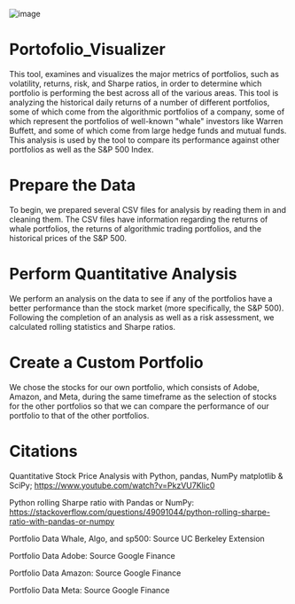 ![image](https://github.com/Nievz/Portofolio_Visualizer/assets/135930235/a0f18b44-7355-48bf-bd0e-31542c03363f)

# Portofolio_Visualizer
This tool, examines and visualizes the major metrics of portfolios, such as volatility, returns, risk, and Sharpe ratios, in order to determine which portfolio is performing the best across all of the various areas. This tool is analyzing the historical daily returns of a number of different portfolios, some of which come from the algorithmic portfolios of a company, some of which represent the portfolios of well-known "whale" investors like Warren Buffett, and some of which come from large hedge funds and mutual funds. This analysis is used by the tool to compare its performance against other portfolios as well as the S&P 500 Index.

# Prepare the Data

To begin, we prepared several CSV files for analysis by reading them in and cleaning them. The CSV files have information regarding the returns of whale portfolios, the returns of algorithmic trading portfolios, and the historical prices of the S&P 500.

# Perform Quantitative Analysis

We perform an analysis on the data to see if any of the portfolios have a better performance than the stock market (more specifically, the S&P 500). Following the completion of an analysis as well as a risk assessment, we calculated rolling statistics and Sharpe ratios.

# Create a Custom Portfolio

We chose the stocks for our own portfolio, which consists of Adobe, Amazon, and Meta, during the same timeframe as the selection of stocks for the other portfolios so that we can compare the performance of our portfolio to that of the other portfolios.

# Citations

Quantitative Stock Price Analysis with Python, pandas, NumPy matplotlib & SciPy; https://www.youtube.com/watch?v=PkzVU7Klic0

Python rolling Sharpe ratio with Pandas or NumPy: https://stackoverflow.com/questions/49091044/python-rolling-sharpe-ratio-with-pandas-or-numpy

Portfolio Data Whale, Algo, and sp500: Source UC Berkeley Extension

Portfolio Data Adobe: Source Google Finance 

Portfolio Data Amazon: Source Google Finance

Portfolio Data Meta: Source Google Finance
